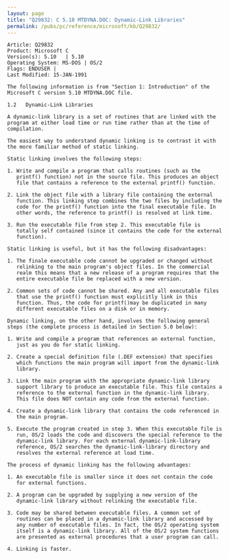 ```yaml
---
layout: page
title: "Q29832: C 5.10 MTDYNA.DOC: Dynamic-Link Libraries"
permalink: /pubs/pc/reference/microsoft/kb/Q29832/
---
```


	Article: Q29832
	Product: Microsoft C
	Version(s): 5.10   | 5.10
	Operating System: MS-DOS | OS/2
	Flags: ENDUSER |
	Last Modified: 15-JAN-1991
	
	The following information is from "Section 1: Introduction" of the
	Microsoft C version 5.10 MTDYNA.DOC file.
	
	1.2   Dynamic-Link Libraries
	
	A dynamic-link library is a set of routines that are linked with the
	program at either load time or run time rather than at the time of
	compilation.
	
	The easiest way to understand dynamic linking is to contrast it with
	the more familiar method of static linking.
	
	Static linking involves the following steps:
	
	1. Write and compile a program that calls routines (such as the
	   printf() function) not in the source file. This produces an object
	   file that contains a reference to the external printf() function.
	
	2. Link the object file with a library file containing the external
	   function. This linking step combines the two files by including the
	   code for the printf() function into the final executable file. In
	   other words, the reference to printf() is resolved at link time.
	
	3. Run the executable file from step 2. This executable file is
	   totally self contained (since it contains the code for the external
	   function).
	
	Static linking is useful, but it has the following disadvantages:
	
	1. The finale executable code cannot be upgraded or changed without
	   relinking to the main program's object files. In the commercial
	   realm this means that a new release of a program requires that the
	   entire executable file be replaced with a new version.
	
	2. Common sets of code cannot be shared. Any and all executable files
	   that use the printf() function must explicitly link in this
	   function. Thus, the code for printf()may be duplicated in many
	   different executable files on a disk or in memory.
	
	Dynamic linking, on the other hand, involves the following general
	steps (the complete process is detailed in Section 5.0 below):
	
	1. Write and compile a program that references an external function,
	   just as you do for static linking.
	
	2. Create a special definition file (.DEF extension) that specifies
	   which functions the main program will import from the dynamic-link
	   library.
	
	3. Link the main program with the appropriate dynamic-link library
	   support library to produce an executable file. This file contains a
	   reference to the external function in the dynamic-link library.
	   This file does NOT contain any code from the external function.
	
	4. Create a dynamic-link library that contains the code referenced in
	   the main program.
	
	5. Execute the program created in step 3. When this executable file is
	   run, OS/2 loads the code and discovers the special reference to the
	   dynamic-link library. For each external dynamic-link-library
	   reference, OS/2 searches the dynamic-link-library directory and
	   resolves the external reference at load time.
	
	The process of dynamic linking has the following advantages:
	
	1. An executable file is smaller since it does not contain the code
	   for external functions.
	
	2. A program can be upgraded by supplying a new version of the
	   dynamic-link library without relinking the executable file.
	
	3. Code may be shared between executable files. A common set of
	   routines can be placed in a dynamic-link library and accessed by
	   any number of executable files. In fact, the OS/2 operating system
	   itself is a dynamic-link library. All of the OS/2 system functions
	   are presented as external procedures that a user program can call.
	
	4. Linking is faster.
